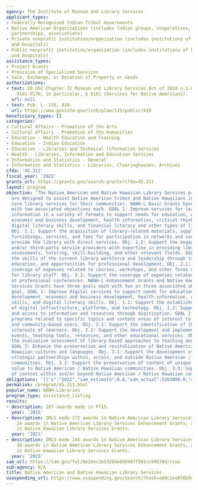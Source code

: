 ```yaml
---
agency: The Institute of Museum and Library Services
applicant_types:
- Federally Recognized lndian Tribal Governments
- Native American Organizations (includes lndian groups, cooperatives, corporations,
  partnerships, associations)
- Private nonprofit institution/organization (includes institutions of higher education
  and hospitals)
- Public nonprofit institution/organization (includes institutions of higher education
  and hospitals)
assistance_types:
- Project Grants
- Provision of Specialized Services
- Sale, Exchange, or Donation of Property or Goods
authorizations:
- text: 20 USC Chapter 72 Museum and Library Services Act of 2018 U.S.C. &sect; §
    9101-9176, in particular, § 9161 (Services for Native Americans).
  url: null
- text: Pub. L. 115, 410.
  url: https://www.govinfo.gov/link/plaw/115/public/410
beneficiary_types: []
categories:
- Cultural Affairs - Promotion of the Arts
- Cultural Affairs - Promotion of the Humanities
- Education - Health Education and Training
- Education - Indian Education
- Education - Libraries and Technical lnformation Services
- Health - Libraries, Information and Education Services
- Information and Statistics - General
- Information and Statistics - Libraries, Clearinghouses, Archives
cfda: '45.311'
fiscal_year: '2022'
grants_url: https://grants.gov/search-grants?cfda=45.311
layout: program
objective: 'The Native American and Native Hawaiian Library Services programs (NANH-L)
  are designed to assist Native American tribes and Native Hawaiians in improving
  core library services for their communities. NANH-L Basic Grants have two goals
  with two associated objectives each. GOAL 1: Improve services for learning and accessing
  information in a variety of formats to support needs for education, workforce development,
  economic and business development, health information, critical thinking skills,
  digital literacy skills, and financial literacy and other types of literacy skills.
  Obj. 1.1: Support the acquisition of library-related materials, supplies, equipment,
  furnishings, services, and fees for participation in networks and consortia that
  provide the library with direct services. Obj. 1.2: Support the engagement of consultants
  and/or third-party service providers with expertise in providing library and technology
  assessments, tutoring, skill-building, and other relevant fields. GOAL 2: Enhance
  the skills of the current library workforce and leadership through training, continuing
  education, and opportunities for professional development. Obj. 2.1: Support the
  coverage of expenses related to courses, workshops, and other forms of training
  for library staff. Obj. 2.2: Support the coverage of expenses related to staff participation
  at professional conferences. NANH-L Enhancement Grants and Native Hawaiian Library
  Services Grants have three goals each with two or three associated objectives per
  goal. GOAL 1: Improve digital services to support needs for education, workforce
  development, economic and business development, health information, critical thinking
  skills, and digital literacy skills. Obj. 1.1: Support the establishment and refinement
  of digital infrastructure, platforms, and technology. Obj. 1.2: Support preservation
  and access to information and resources through digitization. GOAL 2: Improve educational
  programs related to specific topics and content areas of interest to library patrons
  and community-based users. Obj. 2.1: Support the identification of the needs and
  interests of learners. Obj. 2.2: Support the development and implementation of classes,
  events, teaching tools, resources, and other educational services. Obj. 2.3: Support
  the evaluative assessment of library-based approaches to teaching and facilitation.
  GOAL 3: Enhance the preservation and revitalization of Native American / Native
  Hawaiian cultures and languages. Obj. 3.1: Support the development of efficient
  strategic partnerships within, across, and outside Native American / Native Hawaiian
  communities. Obj. 3.2: Support the preservation of content of unique and specific
  value to Native American / Native Hawaiian communities. Obj. 3.3: Support the sharing
  of content within and/or beyond Native American / Native Hawaiian communities.'
obligations: '[{"x":"2022","sam_estimate":0.0,"sam_actual":5263000.0,"usa_spending_actual":4801142.5},{"x":"2023","sam_estimate":5763000.0,"sam_actual":0.0,"usa_spending_actual":5159993.48},{"x":"2024","sam_estimate":5763000.0,"sam_actual":0.0,"usa_spending_actual":5666197.06}]'
permalink: /program/45.311.html
popular_name: NANH-Libraries
program_type: assistance_listing
results:
- description: 207 awards made in FY15.
  year: '2015'
- description: IMLS made 172 awards in Native American Library Services Basic Grants,
    24 awards in Native American Library Services Enhancement Grants, and 3 awards
    in Native Hawaiian Library Services Grants.
  year: '2021'
- description: IMLS made 144 awards in Native American Library Services Basic Grants,
    30 awards in Native American Library Services Enhancement Grants, and 3 awards
    in Native Hawaiian Library Services Grants.
  year: '2023'
sam_url: https://sam.gov/fal/6e2eec2e53284e66b947f581cc94578d/view
sub-agency: N/A
title: Native American and Native Hawaiian Library Services
usaspending_url: https://www.usaspending.gov/search/?hash=a08c1ea076b9cbad547f50168530535e
---
```

